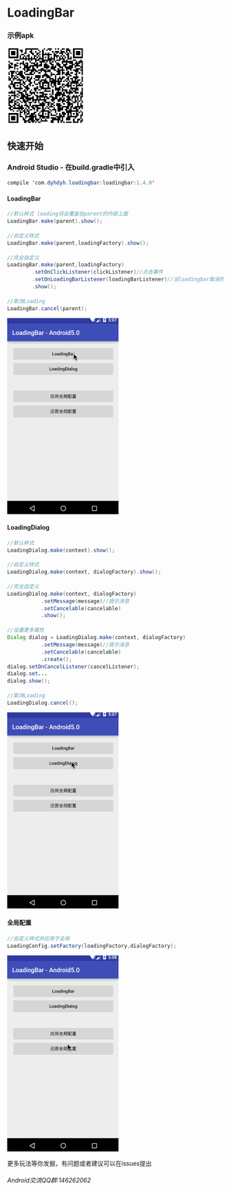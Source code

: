 # LoadingBar

### 示例apk
![](loadingbar-example.png)

## 快速开始
### Android Studio - 在build.gradle中引入
```java
compile 'com.dyhdyh.loadingbar:loadingbar:1.4.0'
```
#### LoadingBar
```java
//默认样式 loading将会覆盖在parent的内容上面
LoadingBar.make(parent).show();

//自定义样式
LoadingBar.make(parent,loadingFactory).show();

//完全自定义
LoadingBar.make(parent,loadingFactory)
        .setOnClickListener(clickListener)//点击事件
        .setOnLoadingBarListener(loadingBarListener)//当loadingbar取消的时候回调
        .show();
        
//取消Loading
LoadingBar.cancel(parent);
```
![](Screenshot/loadingbar.gif)
#### LoadingDialog
```java
//默认样式
LoadingDialog.make(context).show();

//自定义样式
LoadingDialog.make(context, dialogFactory).show();

//完全自定义
LoadingDialog.make(context, dialogFactory)
           .setMessage(message)//提示消息
           .setCancelable(cancelable)
           .show();

//设置更多属性
Dialog dialog = LoadingDialog.make(context, dialogFactory)
           .setMessage(message)//提示消息
           .setCancelable(cancelable)
           .create();
dialog.setOnCancelListener(cancelListener);
dialog.set...
dialog.show();
           
//取消Loading
LoadingDialog.cancel();
```
![](Screenshot/loadingdialog.gif)

#### 全局配置
```java
//自定义样式并应用于全局
LoadingConfig.setFactory(loadingFactory,dialogFactory);

```
![](Screenshot/loading_config.gif)


更多玩法等你发掘，有问题或者建议可以在issues提出

###### Android交流QQ群:146262062
